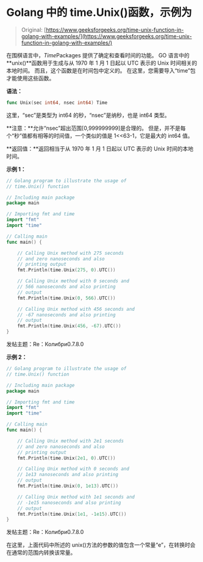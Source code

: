 # Golang 中的 time.Unix()函数，示例为

> Original: [https://www.geeksforgeeks.org/time-unix-function-in-golang-with-examples/](https://www.geeksforgeeks.org/time-unix-function-in-golang-with-examples/)

在围棋语言中，*Time*Packages 提供了确定和查看时间的功能。 GO 语言中的**unix()**函数用于生成与从 1970 年 1 月 1 日起以 UTC 表示的 Unix 时间相关的本地时间。 而且，这个函数是在时间包中定义的。 在这里，您需要导入“time”包才能使用这些函数。

**语法：**

```go
func Unix(sec int64, nsec int64) Time

```

这里，“sec”是类型为 int64 的秒，“nsec”是纳秒，也是 int64 类型。

**注意：**允许“nsec”超出范围[0,999999999]是合理的。 但是，并不是每个“秒”值都有相等的时间值，一个类似的值是 1<<63-1，它是最大的 int64 值。

**返回值：**返回相当于从 1970 年 1 月 1 日起以 UTC 表示的 Unix 时间的本地时间。

**示例 1：**

```go
// Golang program to illustrate the usage of
// time.Unix() function

// Including main package
package main

// Importing fmt and time
import "fmt"
import "time"

// Calling main
func main() {

    // Calling Unix method with 275 seconds
    // and zero nanoseconds and also
    // printing output
    fmt.Println(time.Unix(275, 0).UTC())

    // Calling Unix method with 0 seconds and
    // 566 nanoseconds and also printing
    // output
    fmt.Println(time.Unix(0, 566).UTC())

    // Calling Unix method with 456 seconds and
    // -67 nanoseconds and also printing
    // output
    fmt.Println(time.Unix(456, -67).UTC())
}
```

发帖主题：Re：Колибри0.7.8.0

**示例 2：**

```go
// Golang program to illustrate the usage of
// time.Unix() function

// Including main package
package main

// Importing fmt and time
import "fmt"
import "time"

// Calling main
func main() {

    // Calling Unix method with 2e1 seconds
    // and zero nanoseconds and also
    // printing output
    fmt.Println(time.Unix(2e1, 0).UTC())

    // Calling Unix method with 0 seconds and
    // 1e13 nanoseconds and also printing
    // output
    fmt.Println(time.Unix(0, 1e13).UTC())

    // Calling Unix method with 1e1 seconds and
    // -1e15 nanoseconds and also printing
    // output
    fmt.Println(time.Unix(1e1, -1e15).UTC())
}
```

发帖主题：Re：Колибри0.7.8.0

在这里，上面代码中所述的 unix()方法的参数的值包含一个常量“e”，在转换时会在通常的范围内转换该常量。